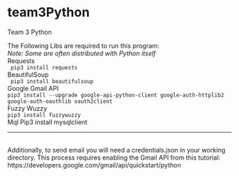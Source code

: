 # team3Python
Team 3 Python


The Following Libs are required to run this program:<br>
<i>Note: Some are often distributed with Python itself</i><br>
Requests<br>
``` pip3 install requests``` <br>
BeautifulSoup<br>
``` pip3 install beautifulsoup``` <br>
Google Gmail API<br>
```pip3 install --upgrade google-api-python-client google-auth-httplib2 google-auth-oauthlib oauth2client ```<br>
Fuzzy Wuzzy<br>
```pip3 install fuzzywuzzy```<br>
Mql
Pip3 install mysqlclient
<br>
<hr>
<br>
Additionally, to send email you will need a credentials.json in your working directory.
This process requires enabling the Gmail API from this tutorial:<br>https://developers.google.com/gmail/api/quickstart/python
